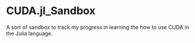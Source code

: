 # CUDA.jl_Sandbox
A sort of sandbox to track my progress in learning the how to use CUDA in the Julia language.
